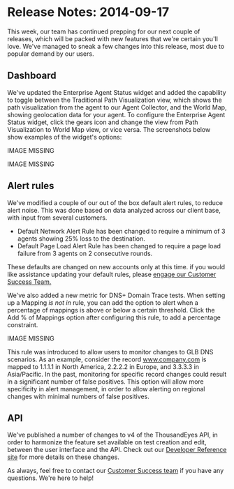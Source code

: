 # Release Notes: 2014-09-17

This week, our team has continued prepping for our next couple of releases, which will be packed with new features that we're certain you'll love.  We've managed to sneak a few changes into this release, most due to popular demand by our users.

## Dashboard

We've updated the Enterprise Agent Status widget and added the capability to toggle between the Traditional Path Visualization view, which shows the path visualization from the agent to our Agent Collector, and the World Map, showing geolocation data for your agent.  To configure the Enterprise Agent Status widget, click the gears icon and change the view from Path Visualization to World Map view, or vice versa.  The screenshots below show examples of the widget's options:

IMAGE MISSING

IMAGE MISSING

## Alert rules

We've modified a couple of our out of the box default alert rules, to reduce alert noise.  This was done based on data analyzed across our client base, with input from several customers.

* Default Network Alert Rule has been changed to require a minimum of 3 agents showing 25% loss to the destination.
* Default Page Load Alert Rule has been changed to require a page load failure from 3 agents on 2 consecutive rounds.

These defaults are changed on new accounts only at this time.  if you would like assistance updating your default rules, please [engage our Customer Success Team.](mailto:support@thousandeyes.com?subject=Alert%20Rule%20Changes)

We've also added a new metric for DNS+ Domain Trace tests.  When setting up a Mapping _is not in_ rule, you can add the option to alert when a percentage of mappings is above or below a certain threshold.  Click the Add % of Mappings option after configuring this rule, to add a percentage constraint.

IMAGE MISSING

This rule was introduced to allow users to monitor changes to GLB DNS scenarios.  As an example, consider the record www.company.com is mapped to 1.1.1.1 in North America, 2.2.2.2 in Europe, and 3.3.3.3 in Asia/Pacific. In the past, monitoring for specific record changes could result in a significant number of false positives.  This option will allow more specificity in alert management, in order to allow alerting on regional changes with minimal numbers of false positives.

## API

We've published a number of changes to v4 of the ThousandEyes API, in order to harmonize the feature set available on test creation and edit, between the user interface and the API.  Check out our [Developer Reference site](http://developer.thousandeyes.com/) for more details on these changes.

As always, feel free to contact our [Customer Success team](mailto:support@thousandeyes.com?subject=Release%20update%20questions) if you have any questions.  We're here to help!

